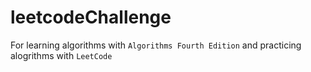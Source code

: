# leetcodeChallenge
For learning algorithms with `Algorithms Fourth Edition` and practicing alogrithms with `LeetCode`
